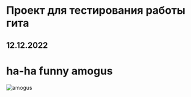 # Проект для тестирования работы гита
## 12.12.2022

# ha-ha funny amogus
![amogus](https://www.gifcen.com/wp-content/uploads/2021/03/among-us-7.gif)